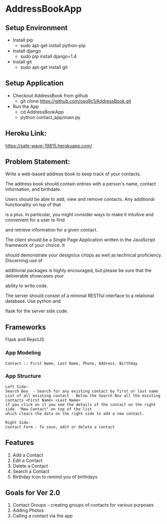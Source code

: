 # AddressBookApp

## Setup Environment

* Install pip
    * sudo apt-get install python-pip
* Install django 
    * sudo pip install django=1.4
* Install git
    * sudo apt-get install git

## Setup Application

* Checkout AddressBook from github
    * git clone https://github.com/osg9c1/AddressBook.git
* Run the App    
    * cd AddressBookApp
    * python contact_app/main.py

## Heroku Link:
https://safe-wave-19815.herokuapp.com/

## Problem Statement:
Write a web-based address book to keep track of your contacts.

The address book should contain entries with a person's name, contact information, and birthdate.

Users should be able to add, view and remove contacts. Any additional functionality on top of that

is a plus. In particular, you might consider ways to make it intuitive and convenient for a user to find

and retrieve information for a given contact.

The client should be a Single Page Application written in the JavaScript framework of your choice. It

should demonstrate your design/ux chops as well as technical proficiency. Discerning use of

additional packages is highly encouraged, but please be sure that the deliverable showcases your

ability to write code.

The server should consist of a minimal RESTful interface to a relational database. Use python and

flask for the server side code.


## Frameworks
Flask and ReactJS
### App Modeling
    Contact :: First Name, Last Name, Phone, Address, Birthday

### App Structure
    Left Side:
    Search Box  - Search for any existing contact by first or last name
    List of all existing contact - Below the Search Box all the existing contacts <First Name> <Last Name>
    if you click on it you see the details of the contact on the right side. "New Contact" on top of the list
    which clears the data on the right side to add a new contact.
    
    Right Side:
    Contact Form - To save, edit or delete a contact

## Features 
1. Add a Contact
2. Edit a Contact
3. Delete a Contact
4. Search a Contact
4. Birthday Icon to remind you of birthdays

## Goals for Ver 2.0
1. Contact Groups -  creating groups of contacts for various purposes
2. Adding Photos 
3. Calling a contact via the app

